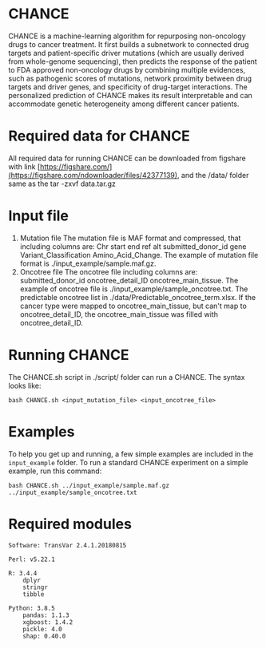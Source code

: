 CHANCE
===
CHANCE is a machine-learning algorithm for repurposing non-oncology drugs to cancer treatment. It first builds a subnetwork to connected drug targets and patient-specific driver mutations (which are usually derived from whole-genome sequencing), then predicts the response of the patient to FDA approved non-oncology drugs by combining multiple evidences, such as pathogenic scores of mutations, network proximity between drug targets and driver genes, and specificity of drug-target interactions. The personalized prediction of CHANCE makes its result  interpretable and can accommodate genetic heterogeneity among different cancer patients.


Required data for CHANCE
===
All required data for running CHANCE can be downloaded from figshare with link [https://figshare.com/](https://figshare.com/ndownloader/files/42377139), and the /data/ folder same as 
    the tar -zxvf data.tar.gz
    
Input file
===
1. Mutation file
    The mutation file is MAF format and compressed, that including columns are: Chr start  end   ref    alt submitted_donor_id    gene  Variant_Classification  Amino_Acid_Change. The example of mutation file format is ./input_example/sample.maf.gz.
2. Oncotree file
    The oncotree file including columns are: submitted_donor_id	oncotree_detail_ID	oncotree_main_tissue. The example of oncotree file is ./input_example/sample_oncotree.txt. The predictable oncotree list in ./data/Predictable_oncotree_term.xlsx. If the cancer type were mapped to oncotree_main_tissue, but can't map to oncotree_detail_ID, the oncotree_main_tissue was filled with oncotree_detail_ID.


Running CHANCE
===
The CHANCE.sh script in ./script/ folder can run a CHANCE. The syntax looks like: 

    bash CHANCE.sh <input_mutation_file> <input_oncotree_file>

Examples
===
To help you get up and running, a few simple examples are included in the `input_example` folder.
To run a standard CHANCE experiment on a simple example, run this command:

    bash CHANCE.sh ../input_example/sample.maf.gz ../input_example/sample_oncotree.txt


Required modules
===
    Software: TransVar 2.4.1.20180815

    Perl: v5.22.1
    
    R: 3.4.4
        dplyr
        stringr
        tibble
    
    Python: 3.8.5
        pandas: 1.1.3
        xgboost: 1.4.2
        pickle: 4.0
        shap: 0.40.0
